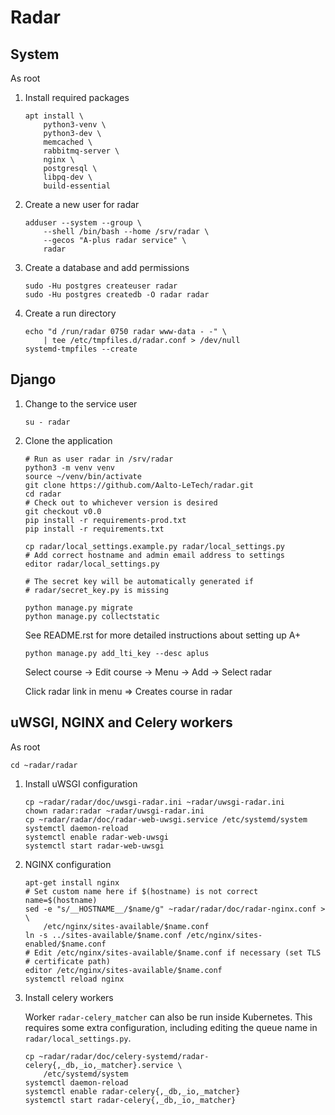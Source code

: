 # Radar

## System

As root

 1. Install required packages

    ```shell
    apt install \
        python3-venv \
        python3-dev \
        memcached \
        rabbitmq-server \
        nginx \
        postgresql \
        libpq-dev \
        build-essential
    ```

 2. Create a new user for radar

    ```shell
    adduser --system --group \
        --shell /bin/bash --home /srv/radar \
        --gecos "A-plus radar service" \
        radar
    ```

 3. Create a database and add permissions

    ```shell
    sudo -Hu postgres createuser radar
    sudo -Hu postgres createdb -O radar radar
    ```

 4. Create a run directory

    ```shell
    echo "d /run/radar 0750 radar www-data - -" \
        | tee /etc/tmpfiles.d/radar.conf > /dev/null
    systemd-tmpfiles --create
    ```

## Django

 1. Change to the service user

    ```shell
    su - radar
    ```

 2. Clone the application

    ```shell
    # Run as user radar in /srv/radar
    python3 -m venv venv
    source ~/venv/bin/activate
    git clone https://github.com/Aalto-LeTech/radar.git
    cd radar
    # Check out to whichever version is desired
    git checkout v0.0
    pip install -r requirements-prod.txt
    pip install -r requirements.txt

    cp radar/local_settings.example.py radar/local_settings.py
    # Add correct hostname and admin email address to settings
    editor radar/local_settings.py

    # The secret key will be automatically generated if
    # radar/secret_key.py is missing

    python manage.py migrate
    python manage.py collectstatic
    ```

    See README.rst for more detailed instructions about setting up A+

    ```shell
    python manage.py add_lti_key --desc aplus
    ```

    Select course -> Edit course -> Menu -> Add -> Select radar

    Click radar link in menu => Creates course in radar

## uWSGI, NGINX and Celery workers

As root

```shell
cd ~radar/radar
```

 1. Install uWSGI configuration

    ```shell
    cp ~radar/radar/doc/uwsgi-radar.ini ~radar/uwsgi-radar.ini
    chown radar:radar ~radar/uwsgi-radar.ini
    cp ~radar/radar/doc/radar-web-uwsgi.service /etc/systemd/system
    systemctl daemon-reload
    systemctl enable radar-web-uwsgi
    systemctl start radar-web-uwsgi
    ```

 2. NGINX configuration

    ```shell
    apt-get install nginx
    # Set custom name here if $(hostname) is not correct
    name=$(hostname)
    sed -e "s/__HOSTNAME__/$name/g" ~radar/radar/doc/radar-nginx.conf > \
        /etc/nginx/sites-available/$name.conf
    ln -s ../sites-available/$name.conf /etc/nginx/sites-enabled/$name.conf
    # Edit /etc/nginx/sites-available/$name.conf if necessary (set TLS
    # certificate path)
    editor /etc/nginx/sites-available/$name.conf
    systemctl reload nginx
    ```

 3. Install celery workers

    Worker `radar-celery_matcher` can also be run inside Kubernetes. This
    requires some extra configuration, including editing the queue name in
    `radar/local_settings.py`.

    ```shell
    cp ~radar/radar/doc/celery-systemd/radar-celery{,_db,_io,_matcher}.service \
        /etc/systemd/system
    systemctl daemon-reload
    systemctl enable radar-celery{,_db,_io,_matcher}
    systemctl start radar-celery{,_db,_io,_matcher}
    ```
